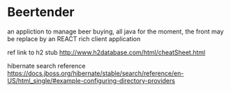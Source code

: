 # Beertender

an appliction to manage beer buying, all java for the moment, the front may be replace by an REACT rich client application 

ref link to h2 stub
http://www.h2database.com/html/cheatSheet.html


hibernate search reference
https://docs.jboss.org/hibernate/stable/search/reference/en-US/html_single/#example-configuring-directory-providers